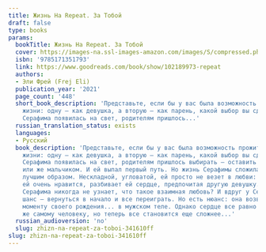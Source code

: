 ```yaml
---
title: Жизнь На Repeat. За Тобой
draft: false
type: books
params:
  bookTitle: Жизнь На Repeat. За Тобой
  cover: https://images-na.ssl-images-amazon.com/images/S/compressed.photo.goodreads.com/books/1675674857i/102189973.jpg
  isbn: '9785171351793'
  link: https://www.goodreads.com/book/show/102189973-repeat
  authors:
  - Эли Фрей (Frej Eli)
  publication_year: '2021'
  page_count: '448'
  short_book_description: 'Представьте, если бы у вас была возможность прожить параллельные
    жизни: одну — как девушка, а вторую — как парень, какой выбор вы сделали бы? Когда
    Серафима появилась на свет, родителям пришлось...'
  russian_translation_status: exists
  languages:
  - Русский
  book_description: 'Представьте, если бы у вас была возможность прожить параллельные
    жизни: одну — как девушка, а вторую — как парень, какой выбор вы сделали бы? Когда
    Серафима появилась на свет, родителям пришлось выбирать — оставить ее девочкой
    или же мальчиком. И ей выпал первый путь. Но жизнь Серафимы сложилась не самым
    лучшим образом. Нескладной, угловатой, ей просто не везет в любви: парень, который
    ей очень нравится, разбивает ей сердце, предпочитая другую девушку... Неужели
    Серафима никогда не узнает, что такое взаимная любовь? И вдруг у Серафимы появляется
    шанс — вернуться в начало и все переиграть. Но есть нюанс: она возвращается к
    моменту своего рождения... в мужском теле. Однако сердце все равно тянется к тому
    же самому человеку, но теперь все становится еще сложнее...'
  russian_audioversion: 'no'
  slug: zhizn-na-repeat-za-toboi-341610ff
slug: zhizn-na-repeat-za-toboi-341610ff
---
```

